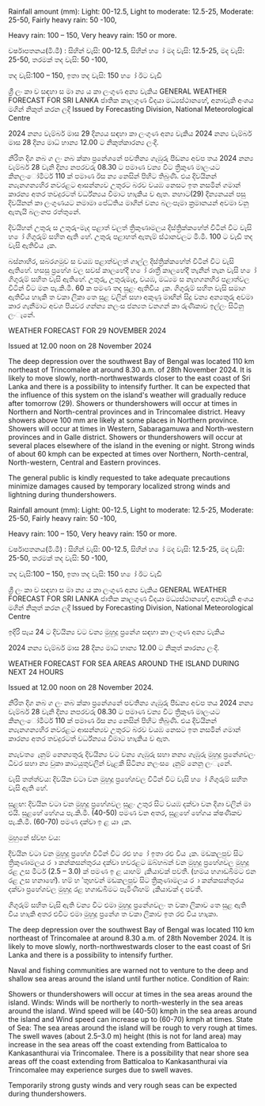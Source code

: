 Rainfall amount (mm): Light: 00-12.5, Light to moderate: 12.5-25, Moderate: 25-50, Fairly heavy rain: 50 -100,

Heavy rain: 100 – 150, Very heavy rain: 150 or more.

වර්ෂාපතනය(මි.මී) : සිහින් වැසි: 00-12.5, සිහින් හ ෝ මද වැසි: 12.5-25, මද වැසි: 25-50, තරමක් තද වැසි: 50 -100,

තද වැසි:100 – 150, ඉතා තද වැසි: 150 හ ෝ ඊට වැඩි

ශ්‍රී ලං කා ව සඳහා ස මා න්‍ය ය කා ලංගුණ අන්‍ය වැකිය GENERAL WEATHER FORECAST FOR SRI LANKA ජාතික කාලගුණ විදයා මධ්‍යස්ථානහේ, අනාවැකි අංශය මගින් නිකුත් කරන ලදි Issued by Forecasting Division, National Meteorological Centre

2024 නන්‍ය වැම්බර් මාස 29 දින්‍යය සඳහා කා ලංගුණ අන්‍ය වැකිය 2024 නන්‍ය වැම්බර් මාස 28 දින්‍ය මාධ්‍ හාන්‍ය 12.00 ට නිකුත්කාරන්‍ය ලංදි.

නිරිත දිග නබ ග ලං නබ ක්කා ප්‍රනේශනේ පවතින්‍ය ගැඹුරු පීඩන්‍ය අවප තය 2024 නන්‍ය වැම්බර් 28 වැනි දින්‍ය නපරවරු 08.30 ට පමාණ වන්‍ය විට ත්‍රිකුණ මාලංයට කිනලංෝමීටර් 110 ක් පමාණ ඊස න්‍ය නෙසින් පිහිට තිබුණි. එය දිවයිනන් න්‍යැනගන්‍යහිර නවරළට ආසන්න්‍යව උතුරට බරව වයඹ නෙසට ඉත නසමින් ගමාන් කාරන්‍ය අතර තවදුරටත් වර්ධ්‍න්‍යය වීමාට හාැකිය ව ඇත. නහාට(29) දින්‍යනයන් පසු දිවයිනන් කා ලංගුණයට නමාමා පේධ්‍තිය මාගින් වන්‍ය බලංපෑමා ක්‍රමානයන් අවමා වනු ඇතැයි බලංනප රත්තුනේ.

දිවයිහන් උතුරු ස උතුරු-මැද පළාත් වලත් ත්‍රිකුණාමලය දිස්ත්‍රික්කහේත් විටින් විට වැසි හ ෝ ගිගුරුම් සහිත ඇති හේ. උතුරු පළාහත් ඇතැම් ස්ථානවලට මි.මී. 100 ට වැඩි තද වැසි ඇතිවිය ැක.

බස්නාහිර, සබරගමුව ස වයඹ පළාත්වලත් ගාල්ල දිස්ත්‍රික්කහේත් විටින් විට වැසි ඇතිහේ. හසසු ප්‍රහේශ වල සවස් කාලහේදී හ ෝ රාත්‍රී කාලහේදී තැනින් තැන වැසි හ ෝ ගිගුරුම් සහිත වැසි ඇතිහේ. උතුරු, උතුරුමැද, වයඹ, මධ්‍යම ස නැහගනහිර පළාත්වල විටින් විට මන පැ.කි.මී. 60 ක පමණ තද සුළං ඇතිවිය ැක. ගිගුරුම් සහිත වැසි සමාග ඇතිවිය හාැකි ත වකා ලිකා තෙ සුළ වලින් සහා අකුණු මාඟින් සිදු වන්‍ය අන්‍යතුරු අවමා කාර ගැනීමාට අවශ පියවර ගන්න්‍ය නලංස ජන්‍යත වනගන් කා රුණිකාව ඉල්ලං සිටිනු ලංැනේ.

WEATHER FORECAST FOR 29 NOVEMBER 2024

Issued at 12.00 noon on 28 November 2024

The deep depression over the southwest Bay of Bengal was located 110 km northeast of Trincomalee at around 8.30 a.m. of 28th November 2024. It is likely to move slowly, north-northwestwards closer to the east coast of Sri Lanka and there is a possibility to intensify further. It can be expected that the influence of this system on the island's weather will gradually reduce after tomorrow (29). Showers or thundershowers will occur at times in Northern and North-central provinces and in Trincomalee district. Heavy showers above 100 mm are likely at some places in Northern province. Showers will occur at times in Western, Sabaragamuwa and North-western provinces and in Galle district. Showers or thundershowers will occur at several places elsewhere of the island in the evening or night. Strong winds of about 60 kmph can be expected at times over Northern, North-central, North-western, Central and Eastern provinces.

The general public is kindly requested to take adequate precautions minimize damages caused by temporary localized strong winds and lightning during thundershowers.

Rainfall amount (mm): Light: 00-12.5, Light to moderate: 12.5-25, Moderate: 25-50, Fairly heavy rain: 50 -100,

Heavy rain: 100 – 150, Very heavy rain: 150 or more.

වර්ෂාපතනය(මි.මී) : සිහින් වැසි: 00-12.5, සිහින් හ ෝ මද වැසි: 12.5-25, මද වැසි: 25-50, තරමක් තද වැසි: 50 -100,

තද වැසි:100 – 150, ඉතා තද වැසි: 150 හ ෝ ඊට වැඩි

ශ්‍රී ලං කා ව සඳහා ස මා න්‍ය ය කා ලංගුණ අන්‍ය වැකිය GENERAL WEATHER FORECAST FOR SRI LANKA ජාතික කාලගුණ විදයා මධ්‍යස්ථානහේ, අනාවැකි අංශය මගින් නිකුත් කරන ලදි Issued by Forecasting Division, National Meteorological Centre

ඉදිරි පැය 24 ට දිවයින්‍ය වට වන්‍ය මුහුදු ප්‍රනේශ සඳහා කා ලංගුණ අන්‍ය වැකිය

2024 නන්‍ය වැම්බර් මාස 28 දින්‍ය මාධ්‍ හාන්‍ය 12.00 ට නිකුත් කාරන්‍ය ලංදි.

WEATHER FORECAST FOR SEA AREAS AROUND THE ISLAND DURING NEXT 24 HOURS

Issued at 12.00 noon on 28 November 2024.

නිරිත දිග නබ ග ලං නබ ක්කා ප්‍රනේශනේ පවතින්‍ය ගැඹුරු පීඩන්‍ය අවප තය 2024 නන්‍ය වැම්බර් 28 වැනි දින්‍ය නපරවරු 08.30 ට පමාණ වන්‍ය විට ත්‍රිකුණ මාලංයට කිනලංෝමීටර් 110 ක් පමාණ ඊස න්‍ය නෙසින් පිහිට තිබුණි. එය දිවයිනන් න්‍යැනගන්‍යහිර නවරළට ආසන්න්‍යව උතුරට බරව වයඹ නෙසට ඉත නසමින් ගමාන් කාරන්‍ය අතර තවදුරටත් වර්ධ්‍න්‍යය වීමාට හාැකිය ව ඇත.

න්‍යැවත ෙැනුම් නෙන්‍යතුරු දිවයින්‍ය වට වන්‍ය ගැඹුරු සහා නන්‍ය ගැඹුරු මුහුදු ප්‍රනේශවලං ධීවර සහා න්‍ය වුකා කාටයුතුවලින් වැළකී සිටින්‍ය නලංස ෙැනුම් නෙනු ලංැනේ.

වැසි තත්ත්වය: දිවයින වටා වන මුහුදු ප්‍රහේශවල විටින් විට වැසි හ ෝ ගිගුරුම් සහිත වැසි ඇති හේ.

සුළඟ: දිවයින වටා වන මුහුදු ප්‍රහේශවල සුළං උතුර සිට වයඹ දක්වා වන දිශා වලින් මා එයි. සුළහේ හේගය පැ.කි.මී. (40-50) පමණ වන අතර, සුළහේ හේගය ක්ෂණිකව පැ.කි.මී. (60-70) පමණ දක්වා ඉ ළ යා ැක.

මුහුනේ ස්වභ වය:

දිවයින වටා වන මුහුදු ප්‍රහේශ විටින් විට රළු හ ෝ ඉතා රළු විය ැක. මඩකලපුව සිට ත්‍රිකුණාමලය ර ා කන්කසන්තුරය දක්වා හවරළට ඔබ්හබන් වන මුහුදු ප්‍රහේශවල මුහුදු රළ උස මීටර් (2.5 – 3.0) ක් පමණ ඉ ළ යාහම් ැකියාවක් පවතී. (හමය හගාඩබිමට එන රළ උස හනාහේ). හම් හ ්තුහවන් මඩකලපුව සිට ත්‍රිකුණාමලය ර ා කන්කසන්තුරය දක්වා ප්‍රහේශවල මුහුදු රළ හගාඩබිමට පැමිණීහම් ැකියාවක් ද පවතී.

ගිගුරුම් සහිත වැසි ඇති වන්‍ය විට එමා මුහුදු ප්‍රනේශවලං ත වකා ලිකාව තෙ සුළ ඇති විය හාැකි අතර එවිට එමා මුහුදු ප්‍රනේශ ත වකා ලිකාව ඉත රළු විය හාැකා.

The deep depression over the southwest Bay of Bengal was located 110 km northeast of Trincomalee at around 8.30 a.m. of 28th November 2024. It is likely to move slowly, north-northwestwards closer to the east coast of Sri Lanka and there is a possibility to intensify further.

Naval and fishing communities are warned not to venture to the deep and shallow sea areas around the island until further notice. Condition of Rain:

Showers or thundershowers will occur at times in the sea areas around the island. Winds: Winds will be northerly to north-westerly in the sea areas around the island. Wind speed will be (40-50) kmph in the sea areas around the island and Wind speed can increase up to (60-70) kmph at times. State of Sea: The sea areas around the island will be rough to very rough at times. The swell waves (about 2.5–3.0 m) height (this is not for land area) may increase in the sea areas off the coast extending from Batticaloa to Kankasanthurai via Trincomalee. There is a possibility that near shore sea areas off the coast extending from Batticaloa to Kankasanthurai via Trincomalee may experience surges due to swell waves.

Temporarily strong gusty winds and very rough seas can be expected during thundershowers.